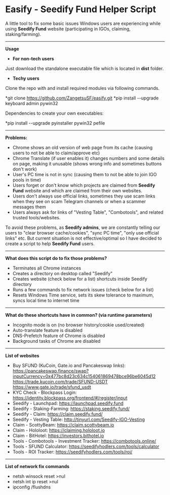 # Easify - Seedify Fund Helper Script

A little tool to fix some basic issues Windows users are experiencing while using **Seedify Fund** website (participating in IGOs, claiming, staking/farming).

------

**Usage**

* **For non-tech users**

Just download the standalone executable file which is located in **dist** folder.

* **Techy users**

Clone the repo with and install required modules via following commands.

*git clone https://github.com/ZangetsuSF/easify.git
*pip install --upgrade keyboard admin pywin32

Dependencies to create your own executables:

*pip install --upgrade pyinstaller pywin32 pefile

------

**Problems:**
* Chrome shows an old version of web page from its cache (causing users to not be able to claim/approve etc)
* Chrome Translate (if user enables it) changes numbers and some details on page, making it unusable (shows wrong info and sometimes buttons don't work)
* User's PC time is not in sync (causing them to not be able to join IGO pools in time)
* Users forget or don't know which projects are claimed from **Seedify Fund** website and which are claimed from their own websites.
* Users don't always use official links, sometimes they use scam links when they see on scam Telegram channels or when a scammer messages them
* Users always ask for links of "Vesting Table", "Combotools", and related trusted tools/websites.

To avoid these problems, as **Seedify admins**, we are constantly telling our users to "clear browser cache/cookies", "sync PC time", "only use official links" etc.
But current situation is not effective/optimal so I have decided to create a script to help **Seedify Fund** users.

------

**What does this script do to fix those problems?**
* Terminates all Chrome instances
* Creates a directory on desktop called "Seedify"
* Creates website (check below for a list) shortcuts inside Seedify directory
* Runs a few commands to fix network issues (check below for a list)
* Resets Windows Time service, sets its skew tolerance to maximum, syncs local time to internet time

------

**What do these shortcuts have in common? (via runtime parameters)**
* Incognito mode is on (no browser history/cookie used/created)
* Auto-translate feature is disabled
* DNS-Prefetch feature of Chrome is disabled
* Background tasks of Chrome are disabled

------

**List of websites**
* Buy SFUND (KuCoin, Gate.io and Pancakeswap links):
https://pancakeswap.finance/swap?inputCurrency=0x477bc8d23c634c154061869478bce96be6045d12
https://trade.kucoin.com/trade/SFUND-USDT
https://www.gate.io/trade/sfund_usdt
* KYC Check - Blockpass Login:
https://identity.blockpass.org/frontend/#/register/input
* Seedify - Launchpad:
https://launchpad.seedify.fund
* Seedify - Staking-Farming:
https://staking.seedify.fund/
* Seedify - Claim:
https://claim.seedify.fund/
* Seedify - Vesting Table:
http://tinyurl.com/Seedify-IGO-Vesting
* Claim - ScottyBeam:
https://claim.scottybeam.io
* Claim - Hololoot:
https://claiming.hololoot.io
* Claim - BitHotel:
https://investors.bithotel.io
* Tools - Combotools - Investment Tracker:
https://combotools.online/
* Tools - SFUND Calculator:
https://seedifyhodlers.com/tools/calculator
* Tools - ROI Tracker:
https://seedifyhodlers.com/tools/roi/

------

**List of network fix commands**
* netsh winsock reset >nul
* netsh int ip reset >nul
* ipconfig /flushdns
